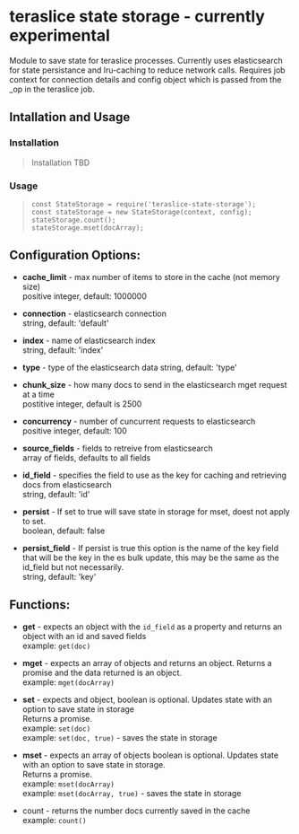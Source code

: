 # teraslice state storage - currently experimental

Module to save state for teraslice processes.  Currently uses elasticsearch for state persistance and lru-caching to reduce network calls.  Requires job context for connection details and config object which is passed from the _op in the teraslice job.

## Intallation and Usage
### Installation
> Installation TBD
### Usage
> `const StateStorage = require('teraslice-state-storage');`  
> `const stateStorage = new StateStorage(context, config);`  
> `stateStorage.count();`  
> `stateStorage.mset(docArray);`  

## Configuration Options:
  * __cache_limit__ - max number of items to store in the cache (not memory size)  
  positive integer, default: 1000000

  * __connection__ - elasticsearch connection  
   string, default: 'default'

  * __index__ - name of elasticsearch index  
  string, default: 'index'

  * __type__ - type of the elasticsearch data
  string, default: 'type'

  * __chunk_size__ - how many docs to send in the elasticsearch mget request at a time  
  postitive integer, default is 2500

  * __concurrency__ - number of cuncurrent requests to elasticsearch  
  positive integer, default: 100

  * __source_fields__ - fields to retreive from elasticsearch  
  array of fields, defaults to all fields

  * __id_field__ - specifies the field to use as the key for caching and retrieving docs from elasticsearch  
  string, default: 'id'
  
  * __persist__ - If set to true will save state in storage for mset, doest not apply to set.  
  boolean, default: false

  * __persist_field__ - If persist is true this option is the name of the key field that will be the key in the es bulk update, this may be the same as the id_field but not necessarily.  
  string, default: 'key'

## Functions:
* __get__ - expects an object with the `id_field` as a property and returns an object with an id and saved fields  
  example: `get(doc)`

* __mget__ - expects an array of objects and returns an object.  Returns a promise and the data returned is an object.  
  example: `mget(docArray)`

* __set__ - expects and object, boolean is optional. Updates state with an option to save state in storage  
  Returns a promise.  
  example: `set(doc)`  
  example: `set(doc, true)` - saves the state in storage

* __mset__ - expects an array of objects boolean is optional.  Updates state with an option to save state in storage.  
  Returns a promise.  
  example: `mset(docArray)`  
  example: `mset(docArray, true)` - saves the state in storage

* count - returns the number docs currently saved in the cache  
  example: `count()`

